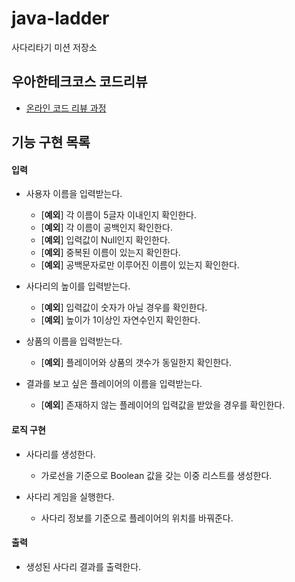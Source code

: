 # java-ladder
사다리타기 미션 저장소

## 우아한테크코스 코드리뷰
* [온라인 코드 리뷰 과정](https://github.com/woowacourse/woowacourse-docs/blob/master/maincourse/README.md)

## 기능 구현 목록
#### 입력
* 사용자 이름을 입력받는다.
    * [**예외**] 각 이름이 5글자 이내인지 확인한다.
    * [**예외**] 각 이름이 공백인지 확인한다.
    * [**예외**] 입력값이 Null인지 확인한다.
    * [**예외**] 중복된 이름이 있는지 확인한다.
    * [**예외**] 공백문자로만 이루어진 이름이 있는지 확인한다.
	
* 사다리의 높이를 입력받는다.
    * [**예외**] 입력값이 숫자가 아닐 경우를 확인한다.
    * [**예외**] 높이가 1이상인 자연수인지 확인한다.
	
* 상품의 이름을 입력받는다.
    * [**예외**] 플레이어와 상품의 갯수가 동일한지 확인한다.
	
* 결과를 보고 싶은 플레이어의 이름을 입력받는다.
    * [**예외**] 존재하지 않는 플레이어의 입력값을 받았을 경우를 확인한다.

#### 로직 구현
* 사다리를 생성한다.
    * 가로선을 기준으로 Boolean 값을 갖는 이중 리스트를 생성한다.	

* 사다리 게임을 실행한다.
	* 사다리 정보를 기준으로 플레이어의 위치를 바꿔준다.

#### 출력
* 생성된 사다리 결과를 출력한다.